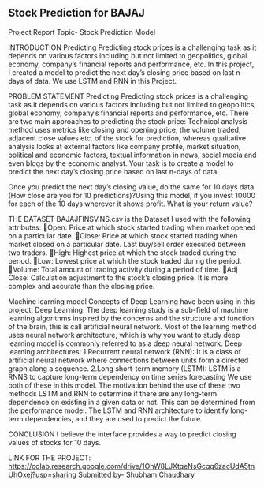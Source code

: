 ## Stock Prediction for BAJAJ

Project Report 
Topic- Stock Prediction Model

INTRODUCTION
Predicting Predicting stock prices is a challenging task as it depends on various factors including but not limited to geopolitics, global economy, company’s financial reports and performance, etc. In this project, I created a model to predict the next day’s closing price based on last n-days of data. We use LSTM and RNN in this Project.

PROBLEM STATEMENT
Predicting Predicting stock prices is a challenging task as it depends on various factors including but not limited to geopolitics, global economy, company’s financial reports and performance, etc. There are two main approaches to predicting the stock price: Technical analysis method uses metrics like closing and opening price, the volume traded, adjacent close values etc. of the stock for prediction, whereas qualitative analysis looks at external factors like company profile, market situation, political and economic factors, textual information in news, social media and even blogs by the economic analyst.
Your task is to create a model to predict the next day’s closing price based on last n-days of data.

Once you predict the next day’s closing value, do the same for 10 days data (How close are you for 10 predictions)?Using this model, if you invest 10000 for each of the 10 days wherever it shows profit. What is your return value?


THE DATASET
  BAJAJFINSV.NS.csv is the Dataset I used with the following attributes:
Open: Price at which stock started trading when market opened on a particular date.
Close: Price at which stock started trading when market closed on a particular date. Last buy/sell order executed between two traders.
High: Highest price at which the stock traded during the period.
Low: Lowest price at which the stock traded during the period.
Volume: Total amount of trading activity during a period of time.
Adj Close: Calculation adjustment to the stock’s closing price. It is more complex and accurate than the closing price. 

Machine learning model
Concepts of Deep Learning have been using in this project.
Deep Learning:  The deep learning study is a sub-field of machine learning algorithms inspired by the concerns and the structure and function of the brain, this is call artificial neural network. Most of the learning method uses neural network architecture, which is why you want to study deep learning model is commonly referred to as a deep neural network.
Deep learning architectures:
1.Recurrent neural network (RNN): It is a class of artificial neural network where connections between units form a directed graph along a sequence. 
2.Long short-term memory (LSTM): LSTM is a RNNS to capture long-term dependency on time series forecasting
We use both of these in this model.
The motivation behind the use of these two methods LSTM and RNN to determine if there are any long-term dependence on existing in a given data or not. This can be determined from the performance model. The LSTM and RNN architecture to identify long-term dependencies, and they are used to predict the future.

CONCLUSION
I believe the interface provides a way to predict closing values of stocks for 10 days.

LINK FOR THE PROJECT:
https://colab.research.google.com/drive/1OhW8LJXtqeNsGcqg6zacUdA5tnUhOxej?usp=sharing
Submitted by- Shubham Chaudhary